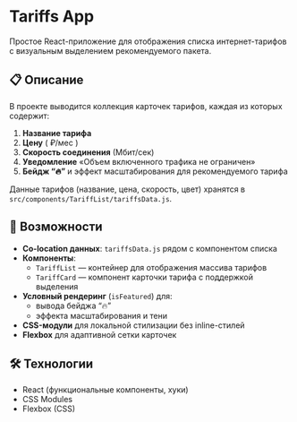 # Tariffs App

Простое React-приложение для отображения списка интернет-тарифов с визуальным выделением рекомендуемого пакета.

## 📋 **Описание**  
В проекте выводится коллекция карточек тарифов, каждая из которых содержит:
1. **Название тарифа**  
2. **Цену** ( ₽/мес )  
3. **Скорость соединения** (Мбит/сек)  
4. **Уведомление** «Объем включенного трафика не ограничен»  
5. **Бейдж “🔥”** и эффект масштабирования для рекомендуемого тарифа

Данные тарифов (название, цена, скорость, цвет) хранятся в `src/components/TariffList/tariffsData.js`.

## 🚀 **Возможности**  
- **Co-location данных**: `tariffsData.js` рядом с компонентом списка  
- **Компоненты**:
  - `TariffList` — контейнер для отображения массива тарифов  
  - `TariffCard` — компонент карточки тарифа с поддержкой выделения  
- **Условный рендеринг** (`isFeatured`) для:
  - вывода бейджа “🔥”
  - эффекта масштабирования и тени  
- **CSS-модули** для локальной стилизации без inline-стилей  
- **Flexbox** для адаптивной сетки карточек  

## 🛠 **Технологии**  
- React (функциональные компоненты, хуки)  
- CSS Modules  
- Flexbox (CSS)  
